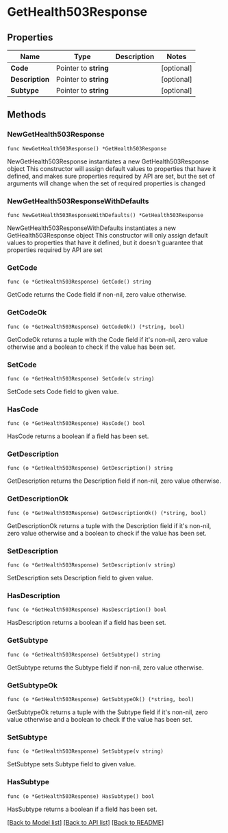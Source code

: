 # GetHealth503Response

## Properties

Name | Type | Description | Notes
------------ | ------------- | ------------- | -------------
**Code** | Pointer to **string** |  | [optional] 
**Description** | Pointer to **string** |  | [optional] 
**Subtype** | Pointer to **string** |  | [optional] 

## Methods

### NewGetHealth503Response

`func NewGetHealth503Response() *GetHealth503Response`

NewGetHealth503Response instantiates a new GetHealth503Response object
This constructor will assign default values to properties that have it defined,
and makes sure properties required by API are set, but the set of arguments
will change when the set of required properties is changed

### NewGetHealth503ResponseWithDefaults

`func NewGetHealth503ResponseWithDefaults() *GetHealth503Response`

NewGetHealth503ResponseWithDefaults instantiates a new GetHealth503Response object
This constructor will only assign default values to properties that have it defined,
but it doesn't guarantee that properties required by API are set

### GetCode

`func (o *GetHealth503Response) GetCode() string`

GetCode returns the Code field if non-nil, zero value otherwise.

### GetCodeOk

`func (o *GetHealth503Response) GetCodeOk() (*string, bool)`

GetCodeOk returns a tuple with the Code field if it's non-nil, zero value otherwise
and a boolean to check if the value has been set.

### SetCode

`func (o *GetHealth503Response) SetCode(v string)`

SetCode sets Code field to given value.

### HasCode

`func (o *GetHealth503Response) HasCode() bool`

HasCode returns a boolean if a field has been set.

### GetDescription

`func (o *GetHealth503Response) GetDescription() string`

GetDescription returns the Description field if non-nil, zero value otherwise.

### GetDescriptionOk

`func (o *GetHealth503Response) GetDescriptionOk() (*string, bool)`

GetDescriptionOk returns a tuple with the Description field if it's non-nil, zero value otherwise
and a boolean to check if the value has been set.

### SetDescription

`func (o *GetHealth503Response) SetDescription(v string)`

SetDescription sets Description field to given value.

### HasDescription

`func (o *GetHealth503Response) HasDescription() bool`

HasDescription returns a boolean if a field has been set.

### GetSubtype

`func (o *GetHealth503Response) GetSubtype() string`

GetSubtype returns the Subtype field if non-nil, zero value otherwise.

### GetSubtypeOk

`func (o *GetHealth503Response) GetSubtypeOk() (*string, bool)`

GetSubtypeOk returns a tuple with the Subtype field if it's non-nil, zero value otherwise
and a boolean to check if the value has been set.

### SetSubtype

`func (o *GetHealth503Response) SetSubtype(v string)`

SetSubtype sets Subtype field to given value.

### HasSubtype

`func (o *GetHealth503Response) HasSubtype() bool`

HasSubtype returns a boolean if a field has been set.


[[Back to Model list]](../README.md#documentation-for-models) [[Back to API list]](../README.md#documentation-for-api-endpoints) [[Back to README]](../README.md)


